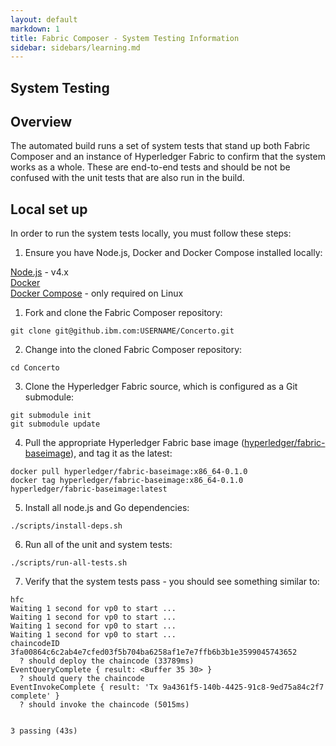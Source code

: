 ```yaml
---
layout: default
markdown: 1
title: Fabric Composer - System Testing Information
sidebar: sidebars/learning.md
---
```

## System Testing

## Overview

The automated build runs a set of system tests that stand up both Fabric Composer and an instance of Hyperledger Fabric to confirm that the system works as a whole. These are end-to-end tests and should be not be confused with the unit tests that are also run in the build.

## Local set up

In order to run the system tests locally, you must follow these steps:

1. Ensure you have Node.js, Docker and Docker Compose installed locally:

  [Node.js](https://nodejs.org/en/) - v4.x  
  [Docker](https://www.docker.com/products/overview)  
  [Docker Compose](https://docs.docker.com/compose/install/) - only required on Linux

1. Fork and clone the Fabric Composer repository:

  `git clone git@github.ibm.com:USERNAME/Concerto.git`

2. Change into the cloned Fabric Composer repository:

  `cd Concerto`

3. Clone the Hyperledger Fabric source, which is configured as a Git submodule:

  `git submodule init`  
  `git submodule update`

4. Pull the appropriate Hyperledger Fabric base image ([hyperledger/fabric-baseimage](https://hub.docker.com/r/hyperledger/fabric-baseimage/tags/)), and tag it as the latest:

  `docker pull hyperledger/fabric-baseimage:x86_64-0.1.0`  
  `docker tag hyperledger/fabric-baseimage:x86_64-0.1.0 hyperledger/fabric-baseimage:latest`

5. Install all node.js and Go dependencies:

  `./scripts/install-deps.sh`

6. Run all of the unit and system tests:

  `./scripts/run-all-tests.sh`

7. Verify that the system tests pass - you should see something similar to:

  ```
  hfc
Waiting 1 second for vp0 to start ...
Waiting 1 second for vp0 to start ...
Waiting 1 second for vp0 to start ...
Waiting 1 second for vp0 to start ...
chaincodeID 3fa00864c6c2ab4e7cfed03f5b704ba6258af1e7e7ffb6b3b1e3599045743652
    ? should deploy the chaincode (33789ms)
EventQueryComplete { result: <Buffer 35 30> }
    ? should query the chaincode
EventInvokeComplete { result: 'Tx 9a4361f5-140b-4425-91c8-9ed75a84c2f7 complete' }
    ? should invoke the chaincode (5015ms)


  3 passing (43s)
  ```
